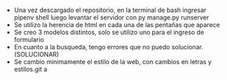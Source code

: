- Una vez descargado el repositorio, en la terminal de bash ingresar pipenv shell
  luego levantar el servidor con py manage.py runserver
- Se  utilizo la herencia de html en cada una de las pentañas que aparece
- Se creo 3 modelos distintos, solo se utilizo uno para el ingreso de formulario
- En cuanto a la busqueda, tengo errores que no puedo solucionar.(SOLUCIONAR)
- Se cambio minimamente el estilo de la web, con cambios en letras y estilos.git a